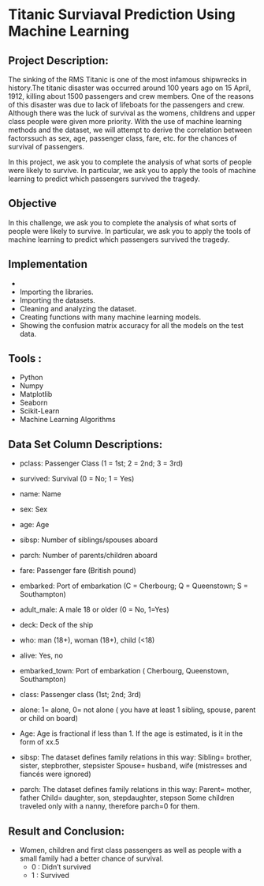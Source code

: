 # **Titanic Surviaval Prediction Using Machine Learning**


## Project Description:
   The sinking of the RMS Titanic is one of the most infamous shipwrecks in history.The titanic disaster was occurred around 100 years ago on 15 April, 1912, killing about 1500 passengers and crew members. One of the reasons of this disaster was due to lack of lifeboats for the passengers and crew.
Although there was the luck of survival as the womens, childrens and upper class people were given more priority.
    With the use of machine learning methods and the dataset, we will attempt to derive the correlation between factorssuch as sex, age, passenger class, fare, etc. for the chances of survival of passengers.

   In this project, we ask you to complete the analysis of what sorts of people were likely to survive. In particular, we ask you to apply the tools of machine learning to predict which passengers survived the tragedy.
   
  ## Objective
   In this challenge, we ask you to complete the analysis of what sorts of people were likely to survive. In particular, we ask you to apply the tools of machine learning to predict which passengers survived the tragedy.
 
 ## Implementation
   -
   -  Importing the libraries.
   - Importing the datasets.
   - Cleaning and analyzing the dataset.
   - Creating functions with many machine learning models.   
   - Showing the confusion matrix accuracy for all the models on the test data.


## Tools :
   - Python
   - Numpy
   - Matplotlib
   - Seaborn
   - Scikit-Learn
   - Machine Learning Algorithms
    


  ## Data Set Column Descriptions:

   - pclass: Passenger Class (1 = 1st; 2 = 2nd; 3 = 3rd)
   - survived: Survival (0 = No; 1 = Yes)
   - name: Name
   - sex: Sex
   - age: Age
   - sibsp: Number of siblings/spouses aboard
   - parch: Number of parents/children aboard
   - fare: Passenger fare (British pound)
   - embarked: Port of embarkation (C = Cherbourg; Q = Queenstown; S = Southampton)
   - adult_male: A male 18 or older (0 = No, 1=Yes)
   - deck: Deck of the ship
   - who: man (18+), woman (18+), child (<18)
   - alive: Yes, no
   - embarked_town: Port of embarkation ( Cherbourg, Queenstown, Southampton)
   - class: Passenger class (1st; 2nd; 3rd)
   - alone: 1= alone, 0= not alone ( you have at least 1 sibling, spouse, parent or child on board)
    
    
  - Age:
      Age is fractional if less than 1. If the age is estimated, is it in the form of xx.5
      
  - sibsp:
      The dataset defines family relations in this way:
      Sibling= brother, sister, stepbrother, stepsister
      Spouse= husband, wife (mistresses and fiancés were ignored)
      
  - parch:
      The dataset defines family relations in this way:
      Parent= mother, father
      Child= daughter, son, stepdaughter, stepson
      Some children traveled only with a nanny, therefore parch=0 for them.


## Result and Conclusion:
    
   - Women, children and first class passengers as well as people with a small family had a better chance of survival.
      - 0 : Didn’t survived
      - 1 : Survived


